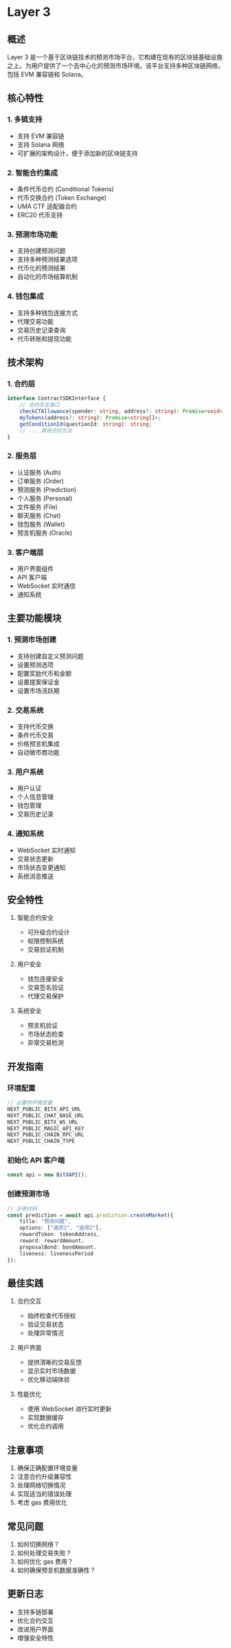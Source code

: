 # Layer 3

## 概述
Layer 3 是一个基于区块链技术的预测市场平台，它构建在现有的区块链基础设施之上，为用户提供了一个去中心化的预测市场环境。该平台支持多种区块链网络，包括 EVM 兼容链和 Solana。

## 核心特性

### 1. 多链支持
- 支持 EVM 兼容链
- 支持 Solana 网络
- 可扩展的架构设计，便于添加新的区块链支持

### 2. 智能合约集成
- 条件代币合约 (Conditional Tokens)
- 代币交换合约 (Token Exchange)
- UMA CTF 适配器合约
- ERC20 代币支持

### 3. 预测市场功能
- 支持创建预测问题
- 支持多种预测结果选项
- 代币化的预测结果
- 自动化的市场结算机制

### 4. 钱包集成
- 支持多种钱包连接方式
- 代理交易功能
- 交易历史记录查询
- 代币转账和提现功能

## 技术架构

### 1. 合约层
```typescript
interface ContractSDKInterface {
    // 合约交互接口
    checkCTAllowance(spender: string, address?: string): Promise<void>;
    myTokens(address?: string): Promise<string[]>;
    getConditionId(questionId: string): string;
    // ... 其他合约方法
}
```

### 2. 服务层
- 认证服务 (Auth)
- 订单服务 (Order)
- 预测服务 (Prediction)
- 个人服务 (Personal)
- 文件服务 (File)
- 聊天服务 (Chat)
- 钱包服务 (Wallet)
- 预言机服务 (Oracle)

### 3. 客户端层
- 用户界面组件
- API 客户端
- WebSocket 实时通信
- 通知系统
 
## 主要功能模块

### 1. 预测市场创建
- 支持创建自定义预测问题
- 设置预测选项
- 配置奖励代币和金额
- 设置提案保证金
- 设置市场活跃期

### 2. 交易系统
- 支持代币交换
- 条件代币交易
- 价格预言机集成
- 自动做市商功能

### 3. 用户系统
- 用户认证
- 个人信息管理
- 钱包管理
- 交易历史记录

### 4. 通知系统
- WebSocket 实时通知
- 交易状态更新
- 市场状态变更通知
- 系统消息推送

## 安全特性

1. 智能合约安全
   - 可升级合约设计
   - 权限控制系统
   - 交易验证机制

2. 用户安全
   - 钱包连接安全
   - 交易签名验证
   - 代理交易保护

3. 系统安全
   - 预言机验证
   - 市场状态检查
   - 异常交易检测

## 开发指南

### 环境配置

```typescript
// 必要的环境变量
NEXT_PUBLIC_BITX_API_URL
NEXT_PUBLIC_CHAT_BASE_URL
NEXT_PUBLIC_BITX_WS_URL
NEXT_PUBLIC_MAGIC_API_KEY
NEXT_PUBLIC_CHAIN_RPC_URL
NEXT_PUBLIC_CHAIN_TYPE
```

### 初始化 API 客户端
```typescript
const api = new BitXAPI();
```

### 创建预测市场
```typescript
// 示例代码
const prediction = await api.prediction.createMarket({
    title: "预测问题",
    options: ["选项1", "选项2"],
    rewardToken: tokenAddress,
    reward: rewardAmount,
    proposalBond: bondAmount,
    liveness: livenessPeriod
});
```

## 最佳实践

1. 合约交互
   - 始终检查代币授权
   - 验证交易状态
   - 处理异常情况

2. 用户界面
   - 提供清晰的交易反馈
   - 显示实时市场数据
   - 优化移动端体验

3. 性能优化
   - 使用 WebSocket 进行实时更新
   - 实现数据缓存
   - 优化合约调用

## 注意事项

1. 确保正确配置环境变量
2. 注意合约升级兼容性
3. 处理网络切换情况
4. 实现适当的错误处理
5. 考虑 gas 费用优化

## 常见问题

1. 如何切换网络？
2. 如何处理交易失败？
3. 如何优化 gas 费用？
4. 如何确保预言机数据准确性？

## 更新日志

- 支持多链部署
- 优化合约交互
- 改进用户界面
- 增强安全特性

